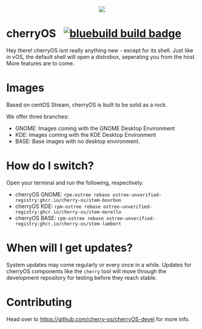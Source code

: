 <p align="center">
  <img src="https://github.com/user-attachments/assets/b7cc112a-42dc-4d74-b055-0909e7143abb"/>
</p>

# cherryOS &nbsp; [![bluebuild build badge](https://github.com/cherry-os/cherryOS/actions/workflows/build.yml/badge.svg)](https://github.com/cherry-os/cherryOS/actions/workflows/build.yml)
Hey there!
cherryOS isnt really anything new - except for its shell.
Just like in vOS, the default shell will open a distrobox, seperating you from the host.
More features are to come.

# Images
Based on centOS Stream, cherryOS is built to be solid as a rock.

We offer three branches:
- GNOME: Images coming with the GNOME Desktop Environment
- KDE: Images coming with the KDE Desktop Environment
- BASE: Base images with no desktop environment.

# How do I switch?
Open your terminal and run the following, respectively:
- cherryOS GNOME: `rpm-ostree rebase ostree-unverified-registry:ghcr.io/cherry-os/stem-bourbon`
- cherryOS KDE: `rpm-ostree rebase ostree-unverified-registry:ghcr.io/cherry-os/stem-morello`
- cherryOS BASE: `rpm-ostree rebase ostree-unverified-registry:ghcr.io/cherry-os/stem-lambert`

# When will I get updates?
System updates may come regularly or every once in a while.
Updates for cherryOS components like the `cherry` tool will move through
the development repository for testing before they reach stable.

# Contributing
Head over to https://github.com/cherry-os/cherryOS-devel for more info.
